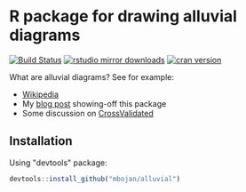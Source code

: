 # R package for drawing alluvial diagrams

[![Build Status](https://travis-ci.org/mbojan/alluvial.png?branch=master)](https://travis-ci.org/mbojan/alluvial)
[![rstudio mirror downloads](http://cranlogs.r-pkg.org/badges/alluvial?color=2ED968)](https://github.com/metacran/cranlogs.app)
[![cran version](http://www.r-pkg.org/badges/version/alluvial)](https://cran.r-project.org/package=alluvial)


What are alluvial diagrams? See for example:

* [Wikipedia](http://en.wikipedia.org/wiki/Alluvial_diagram)
* My [blog post](http://bc.bojanorama.pl/2014/03/alluvial-diagrams) showing-off this package
* Some discussion on [CrossValidated](http://stats.stackexchange.com/questions/12029/is-it-possible-to-create-parallel-sets-plot-using-r)

## Installation

Using "devtools" package:

``` r
devtools::install_github("mbojan/alluvial")
```
